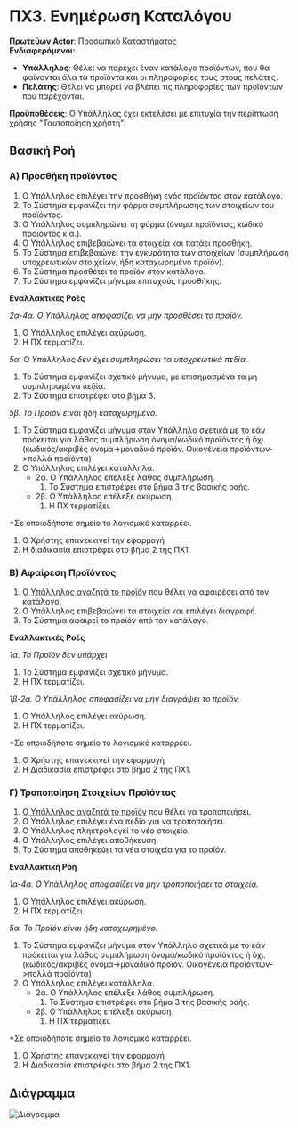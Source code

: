 # ΠΧ3. Ενημέρωση Καταλόγου

**Πρωτεύων Actor**: Προσωπικό Καταστήματος  
**Ενδιαφερόμενοι:**
- **Υπάλληλος**: Θέλει να παρέχει έναν κατάλογο προϊόντων, που θα φαίνονται όλα τα προϊόντα και οι πληροφορίες τους στους πελάτες.  
- **Πελάτης**: Θέλει να μπορεί να βλέπει τις πληροφορίες των προϊόντων που παρέχονται.


**Προϋποθέσεις**: Ο Υπάλληλος έχει εκτελέσει με επιτυχία την περίπτωση χρήσης "Ταυτοποίηση χρήστη".


## Βασική Ροή

### Α) Προσθήκη προϊόντος

1. Ο Υπάλληλος επιλέγει την προσθήκη ενός προϊόντος στον κατάλογο.
2. Το Σύστημα εμφανίζει την φόρμα συμπλήρωσης των στοιχείων του προϊόντος. 
3. Ο Υπάλληλος συμπληρώνει τη φόρμα (όνομα προϊόντος, κωδικό προϊόντος κ.α.).
4. Ο Υπάλληλος επιβεβαιώνει τα στοιχεία και πατάει προσθήκη.
5. Το Σύστημα επιβεβαιώνει την εγκυρότητα των στοιχείων (συμπλήρωση υποχρεωτικών στοιχείων, ήδη καταχωρημένο προϊόν).
6. Το Σύστημα προσθέτει το προϊόν στον κατάλογο.
7. Το Σύστημα εμφανίζει μήνυμα επιτυχούς προσθήκης.


**Εναλλακτικές Ροές**

*2α-4α. Ο Υπάλληλος αποφασίζει να μην προσθέσει το προϊόν.*
1. Ο Υπάλληλος επιλέγει ακύρωση.
2. Η ΠΧ τερματίζει.


*5α. Ο Υπάλληλος δεν έχει συμπληρώσει τα υποχρεωτικά πεδία.*
1. Το Σύστημα εμφανίζει σχετικό μήνυμα, με επισημασμένα τα μη συμπληρωμένα πεδία.
2. Το Σύστημα επιστρέφει στο βήμα 3.


*5β. Το Προϊόν είναι ήδη καταχωρημένο.*
1. Το Σύστημα εμφανίζει μήνυμα στον Υπάλληλο σχετικά με το εάν πρόκειται για λάθος συμπλήρωση όνομα/κωδικό προϊόντος ή όχι.
   (κωδικός/ακριβές όνομα->μοναδικό προϊόν. Οικογένεια προϊόντων->πολλά προϊόντα)
2. Ο Υπάλληλος επιλέγει κατάλληλα.
    * 2α. Ο Υπάλληλος επέλεξε λάθος συμπλήρωση.
        1. Το Σύστημα επιστρέφει στο βήμα 3 της βασικής ροής.
    * 2β. Ο Υπάλληλος επέλεξε ακύρωση.
        1. Η ΠΧ τερματίζει.


*Σε οποιοδήποτε σημείο το λογισμικό καταρρέει.
1. Ο Χρήστης επανεκκινεί την εφαρμογή 
2. Η διαδικασία επιστρέφει στο βήμα 2 της ΠΧ1.

### Β) Αφαίρεση Προϊόντος

1. [Ο Υπάλληλος αναζητά το προϊόν](uc2-product-search.md) που θέλει να αφαιρέσει από τον κατάλογο. 
2. Ο Υπάλληλος επιβεβαιώνει τα στοιχεία και επιλέγει διαγραφή.
3. Το Σύστημα αφαιρεί το προϊόν από τον κατάλογο.

**Εναλλακτικές Ροές**

*1α. Το Προϊόν δεν υπάρχει*
1. Το Σύστημα εμφανίζει σχετικό μήνυμα.
2. Η  ΠΧ τερματίζει.


*1β-2α. Ο Υπάλληλος αποφασίζει να μην διαγράψει το προϊόν.*
1. Ο Υπάλληλος επιλέγει ακύρωση.
2. Η ΠΧ τερματίζει.


*Σε οποιοδήποτε σημείο το λογισμικό καταρρέει.
1. Ο Χρήστης επανεκκινεί την εφαρμογή 
2. Η Διαδικασία επιστρέφει στο βήμα 2 της ΠΧ1.

### Γ) Τροποποίηση Στοιχείων Προϊόντος

1. [Ο Υπάλληλος αναζητά το προϊόν](uc2-product-search.md) που θέλει να τροποποιήσει.
2. Ο Υπάλληλος επιλέγει ένα πεδίο για να τροποποιήσει.
3. Ο Υπάλληλος πληκτρολογεί το νέο στοιχείο.
4. Ο Υπάλληλος επιλέγει αποθήκευση.
5. Το Σύστημα αποθηκεύει τα νέα στοιχεία για το προϊόν.


**Εναλλακτική Ροή**

*1α-4α. Ο Υπάλληλος αποφασίζει να μην τροποποιήσει τα στοιχεία.*
1. Ο Υπάλληλος επιλέγει ακύρωση.
2. Η ΠΧ τερματίζει.

*5α. Το Προϊόν είναι ήδη καταχωρημένο.*
1. Το Σύστημα εμφανίζει μήνυμα στον Υπάλληλο σχετικά με το εάν πρόκειται για λάθος συμπλήρωση όνομα/κωδικό προϊόντος ή όχι.
   (κωδικός/ακριβές όνομα->μοναδικό προϊόν. Οικογένεια προϊόντων->πολλά προϊόντα)
2. Ο Υπάλληλος επιλέγει κατάλληλα.
    * 2α. Ο Υπάλληλος επέλεξε λάθος συμπλήρωση.
        1. Το Σύστημα επιστρέφει στο βήμα 3 της βασικής ροής.
    * 2β. Ο Υπάλληλος επέλεξε ακύρωση.
        1. Η ΠΧ τερματίζει.

*Σε οποιοδήποτε σημείο το λογισμικό καταρρέει.
1. Ο Χρήστης επανεκκινεί την εφαρμογή 
2. Η Διαδικασία επιστρέφει στο βήμα 2 της ΠΧ1.

## Διάγραμμα
![Διάγραμμα]()